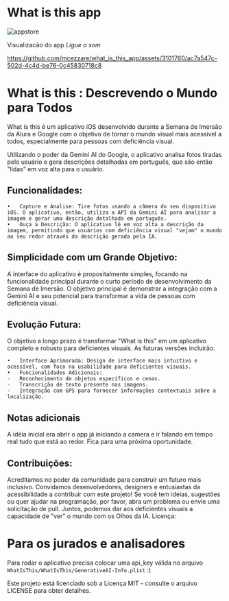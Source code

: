 # What is this app
![appstore](https://github.com/mcezzare/what_is_this_app/assets/3101760/4be54edc-1039-49ed-9af5-9f89f065c2df)

Visualizacão do app *Ligue o som*

https://github.com/mcezzare/what_is_this_app/assets/3101760/ac7a547c-502d-4c4d-be76-0c45830718c8


# What is this : Descrevendo o Mundo para Todos

What is this é um aplicativo iOS desenvolvido durante a Semana de Imersão da Alura e Google com o objetivo de tornar o mundo visual mais acessível a todos, especialmente para pessoas com deficiência visual.

Utilizando o poder da Gemini AI do Google, o aplicativo analisa fotos tiradas pelo usuário e gera descrições detalhadas em português, que são então "lidas" em voz alta para o usuário.

## Funcionalidades:
	•	Capture e Analise: Tire fotos usando a câmera do seu dispositivo iOS. O aplicativo, então, utiliza a API da Gemini AI para analisar a imagem e gerar uma descrição detalhada em português.
	•	Ouça a Descrição: O aplicativo lê em voz alta a descrição da imagem, permitindo que usuários com deficiência visual "vejam" o mundo ao seu redor através da descrição gerada pela IA.
 
## Simplicidade com um Grande Objetivo:
A interface do aplicativo é propositalmente simples, focando na funcionalidade principal durante o curto período de desenvolvimento da Semana de Imersão. O objetivo principal é demonstrar a integração com a Gemini AI e seu potencial para transformar a vida de pessoas com deficiência visual.

## Evolução Futura:
O objetivo a longo prazo é transformar "What is this" em um aplicativo completo e robusto para deficientes visuais. As futuras versões incluirão:

	•	Interface Aprimorada: Design de interface mais intuitivo e acessível, com foco na usabilidade para deficientes visuais.
	•	Funcionalidades Adicionais:
	◦	Reconhecimento de objetos específicos e cenas.
	◦	Transcrição de texto presente nas imagens.
	◦	Integração com GPS para fornecer informações contextuais sobre a localização.

## Notas adicionais 
A idéia inicial era abrir o app já iniciando a camera e ir falando em tempo real tudo que está ao redor. Fica para uma próxima oportunidade. 

## Contribuições:
Acreditamos no poder da comunidade para construir um futuro mais inclusivo. Convidamos desenvolvedores, designers e entusiastas da acessibilidade a contribuir com este projeto! Se você tem ideias, sugestões ou quer ajudar na programação, por favor, abra um problema ou envie uma solicitação de pull.
Juntos, podemos dar aos deficientes visuais a capacidade de "ver" o mundo com os Olhos da IA.
Licença:

# Para os jurados e analisadores
Para rodar o aplicativo precisa colocar uma api_key válida no arquivo `WhatIsThis/WhatIsThis/GenerativeAI-Info.plist` :) 

Este projeto está licenciado sob a Licença MIT - consulte o arquivo LICENSE para obter detalhes.
